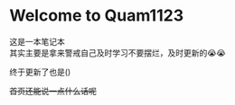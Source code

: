 #   **Welcome to Quam1123**    
这是一本笔记本    
其实主要是拿来警戒自己及时学习不要摆烂，及时更新的😭😭  

终于更新了也是()




<del>首页还能说一点什么话呢</del>

